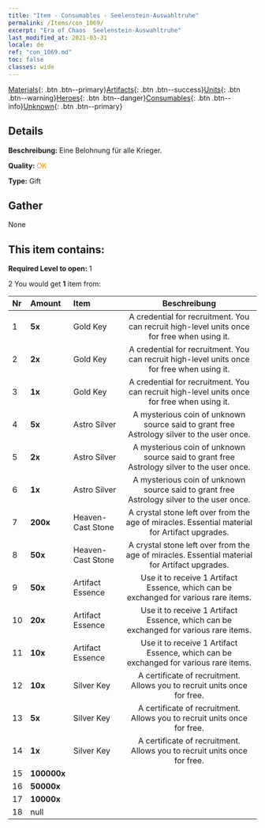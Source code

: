```yaml
---
title: "Item - Consumables - Seelenstein-Auswahltruhe"
permalink: /Items/con_1069/
excerpt: "Era of Chaos  Seelenstein-Auswahltruhe"
last_modified_at: 2021-03-31
locale: de
ref: "con_1069.md"
toc: false
classes: wide
---
```

 [Materials](/de/Items/){: .btn .btn--primary}[Artifacts](/de/Items/Artifacts/){: .btn .btn--success}[Units](/de/Items/Units/){: .btn .btn--warning}[Heroes](/de/Items/Heroes/){: .btn .btn--danger}[Consumables](/de/Items/Consumables/){: .btn .btn--info}[Unknown](/de/Items/Unknown/){: .btn .btn--primary}

## Details
 **Beschreibung:** Eine Belohnung für alle Krieger.

 **Quality:** <span style="color: #FF8C00">OK</span>

 **Type:** Gift

## Gather

  None

## This item contains:

 **Required Level to open:** 1

 2 You would get **1** item  from:

  | Nr | Amount |     Item    | Beschreibung |
  |:---|:-------|:------------|:-----------:|
  | 1 |  **5x** | Gold Key | A credential for recruitment. You can recruit high-level units once for free when using it.  | 
  | 2 |  **2x** | Gold Key | A credential for recruitment. You can recruit high-level units once for free when using it.  | 
  | 3 |  **1x** | Gold Key | A credential for recruitment. You can recruit high-level units once for free when using it.  | 
  | 4 |  **5x** | Astro Silver | A mysterious coin of unknown source said to grant free Astrology silver to the user once.  | 
  | 5 |  **2x** | Astro Silver | A mysterious coin of unknown source said to grant free Astrology silver to the user once.  | 
  | 6 |  **1x** | Astro Silver | A mysterious coin of unknown source said to grant free Astrology silver to the user once.  | 
  | 7 |  **200x** | Heaven-Cast Stone | A crystal stone left over from the age of miracles. Essential material for Artifact upgrades.  | 
  | 8 |  **50x** | Heaven-Cast Stone | A crystal stone left over from the age of miracles. Essential material for Artifact upgrades.  | 
  | 9 |  **50x** | Artifact Essence | Use it to receive 1 Artifact Essence, which can be exchanged for various rare items.  | 
  | 10 |  **20x** | Artifact Essence | Use it to receive 1 Artifact Essence, which can be exchanged for various rare items.  | 
  | 11 |  **10x** | Artifact Essence | Use it to receive 1 Artifact Essence, which can be exchanged for various rare items.  | 
  | 12 |  **10x** | Silver Key | A certificate of recruitment. Allows you to recruit units once for free.  | 
  | 13 |  **5x** | Silver Key | A certificate of recruitment. Allows you to recruit units once for free.  | 
  | 14 |  **1x** | Silver Key | A certificate of recruitment. Allows you to recruit units once for free.  | 
  | 15 |  **100000x** | <i class="fas fa-coins"/> |  | 
  | 16 |  **50000x** | <i class="fas fa-coins"/> |  | 
  | 17 |  **10000x** | <i class="fas fa-coins"/> |  | 
  | 18 | null | 
